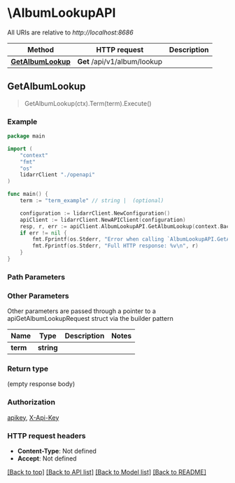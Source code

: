 # \AlbumLookupAPI

All URIs are relative to *http://localhost:8686*

Method | HTTP request | Description
------------- | ------------- | -------------
[**GetAlbumLookup**](AlbumLookupAPI.md#GetAlbumLookup) | **Get** /api/v1/album/lookup | 



## GetAlbumLookup

> GetAlbumLookup(ctx).Term(term).Execute()



### Example

```go
package main

import (
    "context"
    "fmt"
    "os"
    lidarrClient "./openapi"
)

func main() {
    term := "term_example" // string |  (optional)

    configuration := lidarrClient.NewConfiguration()
    apiClient := lidarrClient.NewAPIClient(configuration)
    resp, r, err := apiClient.AlbumLookupAPI.GetAlbumLookup(context.Background()).Term(term).Execute()
    if err != nil {
        fmt.Fprintf(os.Stderr, "Error when calling `AlbumLookupAPI.GetAlbumLookup``: %v\n", err)
        fmt.Fprintf(os.Stderr, "Full HTTP response: %v\n", r)
    }
}
```

### Path Parameters



### Other Parameters

Other parameters are passed through a pointer to a apiGetAlbumLookupRequest struct via the builder pattern


Name | Type | Description  | Notes
------------- | ------------- | ------------- | -------------
 **term** | **string** |  | 

### Return type

 (empty response body)

### Authorization

[apikey](../README.md#apikey), [X-Api-Key](../README.md#X-Api-Key)

### HTTP request headers

- **Content-Type**: Not defined
- **Accept**: Not defined

[[Back to top]](#) [[Back to API list]](../README.md#documentation-for-api-endpoints)
[[Back to Model list]](../README.md#documentation-for-models)
[[Back to README]](../README.md)

